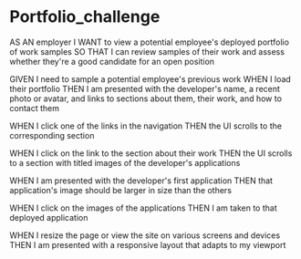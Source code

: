 # Portfolio_challenge

AS AN employer
I WANT to view a potential employee's deployed portfolio of work samples
SO THAT I can review samples of their work and assess whether they're a good candidate for an open position

GIVEN I need to sample a potential employee's previous work
WHEN I load their portfolio
THEN I am presented with the developer's name, a recent photo or avatar, and links to sections about them, their work, and how to contact them

WHEN I click one of the links in the navigation
THEN the UI scrolls to the corresponding section

WHEN I click on the link to the section about their work
THEN the UI scrolls to a section with titled images of the developer's applications

WHEN I am presented with the developer's first application
THEN that application's image should be larger in size than the others

WHEN I click on the images of the applications
THEN I am taken to that deployed application

WHEN I resize the page or view the site on various screens and devices
THEN I am presented with a responsive layout that adapts to my viewport
